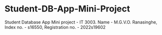 # Student-DB-App-Mini-Project
Student Database App Mini project - IT 3003. Name - M.G.V.O. Ranasinghe, Index no. - s16550, Registration no. - 2022s19602
